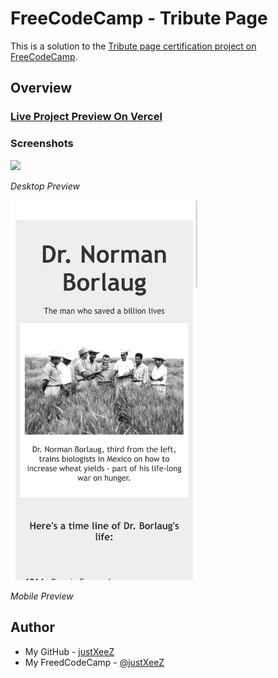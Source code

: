 # FreeCodeCamp - Tribute Page

This is a solution to the [Tribute page certification project on FreeCodeCamp](https://www.freecodecamp.org/learn/2022/responsive-web-design/build-a-tribute-page-project/build-a-tribute-page).

## Overview

### [Live Project Preview On Vercel](https://xeezfcc-tributepage.vercel.app/)

### Screenshots

<img src="design\desktop.png" width="600px"/>

_Desktop Preview_

<img src="design\mobile.png" width="300px"/>

_Mobile Preview_

## Author

- My GitHub - [justXeeZ](https://github.com/justXeeZ)
- My FreedCodeCamp - [@justXeeZ](https://www.freecodecamp.org/justXeeZ)
